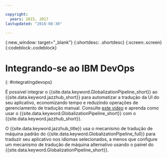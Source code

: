 ```yaml
---

copyright:
  years: 2015, 2017
lastupdated: "2016-08-30"

---
```


{:new_window: target="_blank"}
{:shortdesc: .shortdesc}
{:screen:.screen}
{:codeblock:.codeblock}

# Integrando-se ao IBM DevOps
{: #integratingdevops}


É possível integrar o {{site.data.keyword.GlobalizationPipeline_short}} ao {{site.data.keyword.jazzhub_short}} para automatizar a tradução da UI do seu
aplicativo, economizando tempo e reduzindo operações de gerenciamento de tradução manual. Consulte [este vídeo](https://www.youtube.com/watch?v=sSrIUjRbXYQ) e aprenda
como usar o {{site.data.keyword.GlobalizationPipeline_short}} com o {{site.data.keyword.jazzhub_short}}.

O {{site.data.keyword.jazzhub_title}} usa o mecanismo de tradução de máquina padrão do {{site.data.keyword.GlobalizationPipeline_full}} para traduzir seu aplicativo nos idiomas selecionados, a menos que configure um mecanismo de tradução de máquina alternativo usando o painel do {{site.data.keyword.GlobalizationPipeline_short}}.


